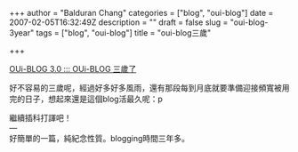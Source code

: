 +++
author = "Balduran Chang"
categories = ["blog", "oui-blog"]
date = 2007-02-05T16:32:49Z
description = ""
draft = false
slug = "oui-blog-3year"
tags = ["blog", "oui-blog"]
title = "oui-blog三歲"

+++


[OUi-BLOG 3.0 ::: OUi-BLOG 三歲了](http://www.oui-blog.com/2007/02/ouiblog_12.php "OUi-BLOG 3.0 ::: OUi-BLOG 三歲了")

好不容易的三歲呢，經過好多好多風雨，還有那段每到月底就要準備迎接頻寬被用完的日子，想起來還是這個blog活最久呢：p

繼續插科打諢吧！  
 —  
 好簡單的一篇，純紀念性質。blogging時間三年多。

